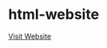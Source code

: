 # html-website

<a href="https://sayyedjamilakhtar.github.io/html-website/" target="_blank">Visit Website</a>

